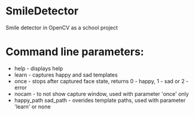 # SmileDetector
Smile detector in OpenCV as a school project

# Command line parameters:
 * help  - displays help 
 * learn - captures happy and sad templates 
 * once  - stops after captured face state, returns 0 - happy, 1 - sad or 2 - error 
 * nocam - to not show capture window, used with parameter 'once' only
 * happy_path sad_path - overides template paths, used with parameter 'learn' or none
